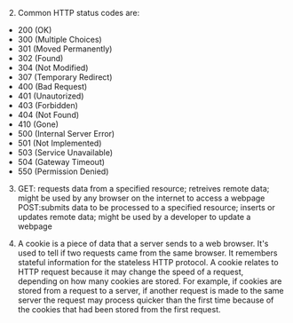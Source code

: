 2) Common HTTP status codes are:
- 200 (OK)
- 300 (Multiple Choices)
- 301 (Moved Permanently)
- 302 (Found)
- 304 (Not Modified)
- 307 (Temporary Redirect)
- 400 (Bad Request)
- 401 (Unautorized)
- 403 (Forbidden)
- 404 (Not Found)
- 410 (Gone)
- 500 (Internal Server Error)
- 501 (Not Implemented)
- 503 (Service Unavailable)
- 504 (Gateway Timeout)
- 550 (Permission Denied)

3) GET: requests data from a specified resource; retreives remote data; might be used by any browser on the internet to access a webpage
POST:submits data to be processed to a specified resource; inserts or updates remote data; might be used by a developer to update a webpage

4) A cookie is a piece of data that a server sends to a web browser. It's used to tell if two requests came from the same browser. It remembers stateful information for the stateless HTTP protocol. A cookie relates to HTTP request because it may change the speed of a request, depending on how many cookies are stored. For example, if cookies are stored from a request to a server, if another request is made to the same server the request may process quicker than the first time because of the cookies that had been stored from the first request.